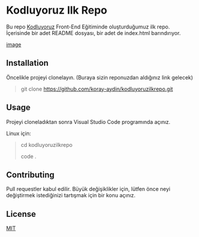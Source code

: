 <h1> Kodluyoruz Ilk Repo </h1>

Bu repo [Kodluyoruz](https://www.kodluyoruz.org/) Front-End Eğitiminde oluşturduğumuz ilk repo. İçerisinde bir adet README dosyası, bir adet de index.html barındırıyor.

[image](https://github.com/Kodluyoruz/taskforce/raw/main/git/odev1/figures/github.png)


<h2>Installation </h2>
Öncelikle projeyi clonelayın. (Buraya sizin reponuzdan aldığınız link gelecek)

>git clone https://github.com/koray-aydin/kodluyoruzilkrepo.git

<p> <h2>Usage </h2> </p>
Projeyi cloneladıktan sonra Visual Studio Code programında açınız.

Linux için:

>cd kodluyoruzilkrepo
>
>code .

 <h2>Contributing </h2>
Pull requestler kabul edilir. Büyük değişiklikler için, lütfen önce neyi değiştirmek istediğinizi tartışmak için bir konu açınız.

 <h2>License </h2>

[MIT](https://choosealicense.com/licenses/mit/)